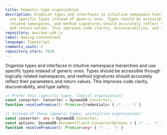 ```yaml
---
title: Semantic type organization
description: Organize types and interfaces in intuitive namespace hierarchies and
  use specific types instead of generic ones. Types should be accessible through logically
  related namespaces, and method signatures should accurately reflect their parameters
  and return values. This improves code clarity, discoverability, and type safety.
repository: aws/aws-sdk-js
label: Naming Conventions
language: Typescript
comments_count: 2
repository_stars: 7628
---
```


Organize types and interfaces in intuitive namespace hierarchies and use specific types instead of generic ones. Types should be accessible through logically related namespaces, and method signatures should accurately reflect their parameters and return values. This improves code clarity, discoverability, and type safety.

```typescript
// Prefer this (specific types, logical organization)
const converter: Converter = DynamoDB.Converter;
function resolvePromise(): Promise<Credentials> { /* ... */ }

// Instead of these (generic types, unintuitive organization)
const converter: any = DynamoDB.Converter;
const options: DynamoDB.DocumentClient.ConverterOptions = { /* ... */ }; // accessing through DocumentClient when logically belongs to Converter
function resolvePromise(): Promise<any> { /* ... */ }
```
